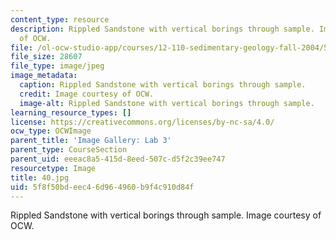```yaml
---
content_type: resource
description: Rippled Sandstone with vertical borings through sample. Image courtesy
  of OCW.
file: /ol-ocw-studio-app/courses/12-110-sedimentary-geology-fall-2004/5f8f50bdeec46d964960b9f4c910d84f_40.jpg
file_size: 28607
file_type: image/jpeg
image_metadata:
  caption: Rippled Sandstone with vertical borings through sample.
  credit: Image courtesy of OCW.
  image-alt: Rippled Sandstone with vertical borings through sample.
learning_resource_types: []
license: https://creativecommons.org/licenses/by-nc-sa/4.0/
ocw_type: OCWImage
parent_title: 'Image Gallery: Lab 3'
parent_type: CourseSection
parent_uid: eeeac8a5-415d-8eed-507c-d5f2c39ee747
resourcetype: Image
title: 40.jpg
uid: 5f8f50bd-eec4-6d96-4960-b9f4c910d84f
---
```

Rippled Sandstone with vertical borings through sample. Image courtesy of OCW.